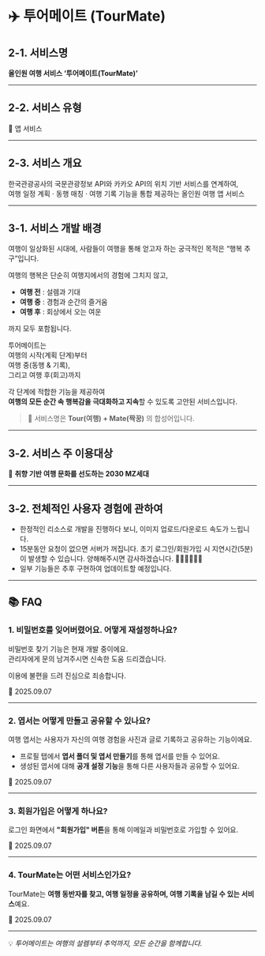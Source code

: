 # ✈️ 투어메이트 (TourMate)

## 2-1. 서비스명  
**올인원 여행 서비스 ‘투어메이트(TourMate)’**

---

## 2-2. 서비스 유형  
📱 앱 서비스

---

## 2-3. 서비스 개요  
한국관광공사의 국문관광정보 API와 카카오 API의 위치 기반 서비스를 연계하여,  
여행 일정 계획 · 동행 매칭  · 여행 기록 기능을 통합 제공하는 올인원 여행 앱 서비스

---

## 3-1. 서비스 개발 배경  
여행이 일상화된 시대에, 사람들이 여행을 통해 얻고자 하는 궁극적인 목적은 “행복 추구”입니다.  

여행의 행복은 단순히 여행지에서의 경험에 그치지 않고,  
- **여행 전** : 설렘과 기대  
- **여행 중** : 경험과 순간의 즐거움  
- **여행 후** : 회상에서 오는 여운  

까지 모두 포함됩니다.  

투어메이트는  
여행의 시작(계획 단계)부터  
여행 중(동행 & 기록),  
그리고 여행 후(회고)까지  

각 단계에 적합한 기능을 제공하여  
**여행의 모든 순간 속 행복감을 극대화하고 지속**할 수 있도록 고안된 서비스입니다.  

> 📌 서비스명은 **Tour(여행) + Mate(짝꿍)** 의 합성어입니다.  

---

## 3-2. 서비스 주 이용대상  
🎯 **취향 기반 여행 문화를 선도하는 2030 MZ세대**

---

## 3-2. 전체적인 사용자 경험에 관하여
- 한정적인 리소스로 개발을 진행하다 보니, 이미지 업로드/다운로드 속도가 느립니다. 
- 15분동안 요청이 없으면 서버가 꺼집니다. 초기 로그인/회원가입 시 지연시간(5분)이 발생할 수 있습니다. 양해해주시면 감사하겠습니다. 🙇🏻‍♀🙇🏻‍♂️
- 일부 기능들은 추후 구현하여 업데이트할 예정입니다.

---

## 📚 FAQ

### 1. 비밀번호를 잊어버렸어요. 어떻게 재설정하나요?  
비밀번호 찾기 기능은 현재 개발 중이에요.  
관리자에게 문의 남겨주시면 신속한 도움 드리겠습니다.  

이용에 불편을 드려 진심으로 죄송합니다.  

📅 2025.09.07  

---

### 2. 엽서는 어떻게 만들고 공유할 수 있나요?  
여행 엽서는 사용자가 자신의 여행 경험을 사진과 글로 기록하고 공유하는 기능이에요.  
- 프로필 탭에서 **엽서 폴더 및 엽서 만들기**를 통해 엽서를 만들 수 있어요.  
- 생성된 엽서에 대해 **공개 설정 기능**을 통해 다른 사용자들과 공유할 수 있어요.  

📅 2025.09.07  

---

### 3. 회원가입은 어떻게 하나요?  
로그인 화면에서 **"회원가입" 버튼**을 통해 이메일과 비밀번호로 가입할 수 있어요.  

📅 2025.09.07  

---

### 4. TourMate는 어떤 서비스인가요?  
TourMate는 **여행 동반자를 찾고, 여행 일정을 공유하며, 여행 기록을 남길 수 있는 서비스**예요.  

📅 2025.09.07  

---

💡 *투어메이트는 여행의 설렘부터 추억까지, 모든 순간을 함께합니다.*
